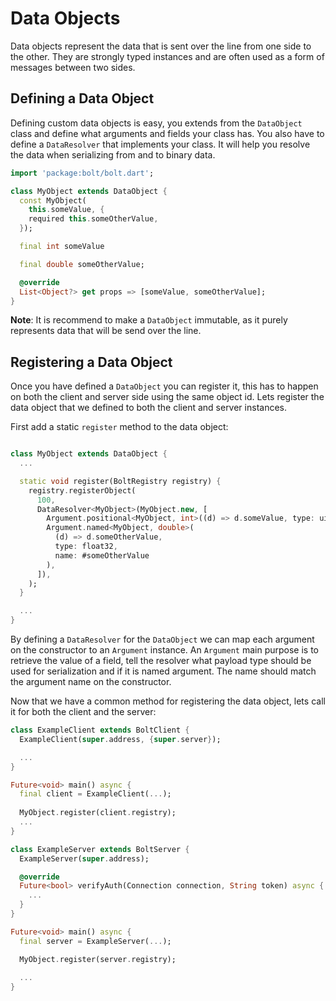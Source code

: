 
# Data Objects

Data objects represent the data that is sent over the line from one side to the other. They are strongly typed instances and are often used as a form of messages between two sides.

## Defining a Data Object

Defining custom data objects is easy, you extends from the `DataObject` class and define what arguments and fields your class has. You also have to define a `DataResolver` that implements your class. It will help you resolve the data when serializing from and to binary data.

```dart
import 'package:bolt/bolt.dart';

class MyObject extends DataObject {
  const MyObject(
    this.someValue, {
    required this.someOtherValue,
  });

  final int someValue

  final double someOtherValue;

  @override
  List<Object?> get props => [someValue, someOtherValue];
}
```

**Note**: It is recommend to make a `DataObject` immutable, as it purely represents data that will be send over the line.

## Registering a Data Object

Once you have defined a `DataObject` you can register it, this has to happen on both the client and server side using the same object id. Lets register the data object that we defined to both the client and server instances.

First add a static `register` method to the data object:

```dart

class MyObject extends DataObject {
  ...

  static void register(BoltRegistry registry) {
    registry.registerObject(
      100,
      DataResolver<MyObject>(MyObject.new, [
        Argument.positional<MyObject, int>((d) => d.someValue, type: uint32),
        Argument.named<MyObject, double>(
          (d) => d.someOtherValue, 
          type: float32, 
          name: #someOtherValue
        ),
      ]),
    );
  }

  ...
}
```

By defining a `DataResolver` for the `DataObject` we can map each argument on the constructor to an `Argument` instance. An `Argument` main purpose is to retrieve the value of a field, tell the resolver what payload type should be used for serialization and if it is named argument. The name should match the argument name on the constructor.

Now that we have a common method for registering the data object, lets call it for both the client and the server:

```dart
class ExampleClient extends BoltClient {
  ExampleClient(super.address, {super.server});

  ...
}

Future<void> main() async {
  final client = ExampleClient(...);
  
  MyObject.register(client.registry);
  ...
}
```

```dart
class ExampleServer extends BoltServer {
  ExampleServer(super.address);

  @override
  Future<bool> verifyAuth(Connection connection, String token) async {
    ...
  }
}

Future<void> main() async {
  final server = ExampleServer(...);

  MyObject.register(server.registry);
  
  ...
}
```
